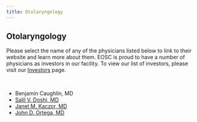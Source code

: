 ```yaml
---
title: Otolaryngology
---
```


<section id="content">
	<div class="container_24">
		<div class="grid_24">
			<div class="wrapper">
				<div class="grid_17 alpha rt-ident-bot-1">
					<div class="rt-inner-ident-3">
						<h2 class="ident-bot-3">Otolaryngology</h2>
						<div class="line ident-bot-13"></div>
						<div class="wrapper ident-bot-5">
							<p>Please select the name of any of the physicians listed below to link to their website and  learn more about them. EOSC is proud to have a number of physicians as investors in our facility. To view our list of investors, please visit our <a href="/patients/investors">Investors</a> page.</p>
							<p>&nbsp;</p>
							<div class="grid_8 alpha rt-ident-bot-2">
								<div class="wrapper ident-bot-15"></div>
								<ul class="list-2">
                                    <li>Benjamin Caughlin, MD</li>
									<li><a href="http://www.elmhurstclinic.org" target="_blank">Salil V. Doshi, MD</a></li>
									<li><a href="http://www.elmhurstclinic.org" target="_blank">Janet M. Kaczor, MD</a><br /></li>
									<li><a href="http://www.elmhurstclinic.org" target="_blank">John D. Ortega, MD</a></li>
								</ul>
							</div>
							<div class="grid_8 omega">
								<div class="wrapper ident-bot-15"></div>
							</div>
						</div>
					</div>
				</div>